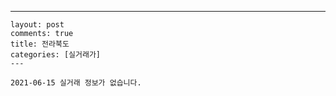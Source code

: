 ---
    layout: post
    comments: true
    title: 전라북도
    categories: [실거래가]
    ---

    2021-06-15 실거래 정보가 없습니다.

    